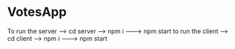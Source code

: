 # VotesApp




To run the server --> cd server --> npm i ---> npm start
to run the client --> cd client --> npm i ---> npm start
